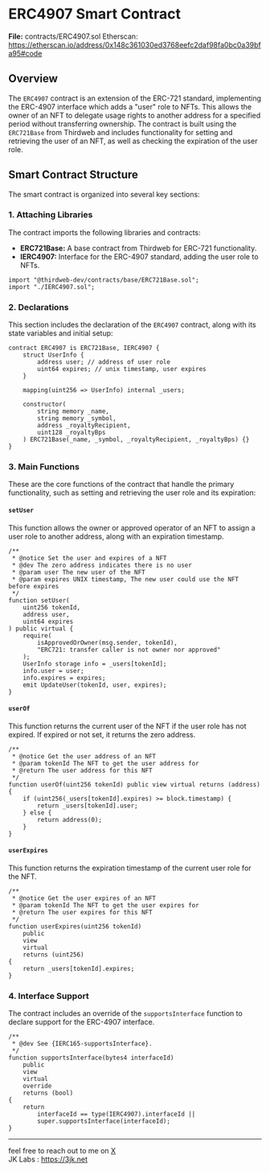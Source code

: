 # ERC4907 Smart Contract

**File:** contracts/ERC4907.sol
Etherscan: https://etherscan.io/address/0x148c361030ed3768eefc2daf98fa0bc0a39bfa95#code

## Overview

The `ERC4907` contract is an extension of the ERC-721 standard, implementing the ERC-4907 interface which adds a "user" role to NFTs. This allows the owner of an NFT to delegate usage rights to another address for a specified period without transferring ownership. The contract is built using the `ERC721Base` from Thirdweb and includes functionality for setting and retrieving the user of an NFT, as well as checking the expiration of the user role.

## Smart Contract Structure

The smart contract is organized into several key sections:

### 1. Attaching Libraries

The contract imports the following libraries and contracts:

- **ERC721Base:** A base contract from Thirdweb for ERC-721 functionality.
- **IERC4907:** Interface for the ERC-4907 standard, adding the user role to NFTs.

```solidity
import "@thirdweb-dev/contracts/base/ERC721Base.sol";
import "./IERC4907.sol";
```

### 2. Declarations

This section includes the declaration of the `ERC4907` contract, along with its state variables and initial setup:

```solidity
contract ERC4907 is ERC721Base, IERC4907 {
    struct UserInfo {
        address user; // address of user role
        uint64 expires; // unix timestamp, user expires
    }

    mapping(uint256 => UserInfo) internal _users;

    constructor(
        string memory _name,
        string memory _symbol,
        address _royaltyRecipient,
        uint128 _royaltyBps
    ) ERC721Base(_name, _symbol, _royaltyRecipient, _royaltyBps) {}
}
```

### 3. Main Functions

These are the core functions of the contract that handle the primary functionality, such as setting and retrieving the user role and its expiration:

#### `setUser`

This function allows the owner or approved operator of an NFT to assign a user role to another address, along with an expiration timestamp.

```solidity
/**
 * @notice Set the user and expires of a NFT
 * @dev The zero address indicates there is no user
 * @param user The new user of the NFT
 * @param expires UNIX timestamp, The new user could use the NFT before expires
 */
function setUser(
    uint256 tokenId,
    address user,
    uint64 expires
) public virtual {
    require(
        isApprovedOrOwner(msg.sender, tokenId),
        "ERC721: transfer caller is not owner nor approved"
    );
    UserInfo storage info = _users[tokenId];
    info.user = user;
    info.expires = expires;
    emit UpdateUser(tokenId, user, expires);
}
```

#### `userOf`

This function returns the current user of the NFT if the user role has not expired. If expired or not set, it returns the zero address.

```solidity
/**
 * @notice Get the user address of an NFT
 * @param tokenId The NFT to get the user address for
 * @return The user address for this NFT
 */
function userOf(uint256 tokenId) public view virtual returns (address) {
    if (uint256(_users[tokenId].expires) >= block.timestamp) {
        return _users[tokenId].user;
    } else {
        return address(0);
    }
}
```

#### `userExpires`

This function returns the expiration timestamp of the current user role for the NFT.

```solidity
/**
 * @notice Get the user expires of an NFT
 * @param tokenId The NFT to get the user expires for
 * @return The user expires for this NFT
 */
function userExpires(uint256 tokenId)
    public
    view
    virtual
    returns (uint256)
{
    return _users[tokenId].expires;
}
```

### 4. Interface Support

The contract includes an override of the `supportsInterface` function to declare support for the ERC-4907 interface.

```solidity
/**
 * @dev See {IERC165-supportsInterface}.
 */
function supportsInterface(bytes4 interfaceId)
    public
    view
    virtual
    override
    returns (bool)
{
    return
        interfaceId == type(IERC4907).interfaceId ||
        super.supportsInterface(interfaceId);
}
```

---
feel free to reach out to me on [X](https://x.com/kitjacky)  
JK Labs : https://3jk.net
